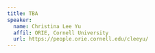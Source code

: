 ```yaml
---
title: TBA
speaker:
  name: Christina Lee Yu
  affil: ORIE, Cornell University
  url: https://people.orie.cornell.edu/cleeyu/
---
```

